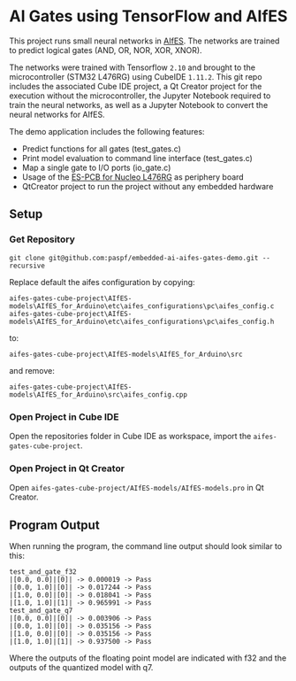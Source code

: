 # AI Gates using TensorFlow and AIfES

This project runs small neural networks in [AIfES](https://github.com/Fraunhofer-IMS/AIfES_for_Arduino). The networks are trained to predict logical gates (AND, OR, NOR, XOR, XNOR).

The networks were trained with Tensorflow `2.10` and brought to the microcontroller (STM32 L476RG) using CubeIDE `1.11.2`. This git repo includes the associated Cube IDE project, a Qt Creator project for the execution without the microcontroller, the Jupyter Notebook required to train the neural networks, as well as a Jupyter Notebook to convert the neural networks for AIfES.

The demo application includes the following features:
- Predict functions for all gates (test_gates.c)
- Print model evaluation to command line interface (test_gates.c)
- Map a single gate to I/O ports (io_gate.c)
- Usage of the [ES-PCB for Nucleo L476RG](https://github.com/paspf/ES-PCB-for-L476RG) as periphery board
- QtCreator project to run the project without any embedded hardware

## Setup

### Get Repository

```
git clone git@github.com:paspf/embedded-ai-aifes-gates-demo.git --recursive
```
Replace default the aifes configuration by copying:
```
aifes-gates-cube-project\AIfES-models\AIfES_for_Arduino\etc\aifes_configurations\pc\aifes_config.c
aifes-gates-cube-project\AIfES-models\AIfES_for_Arduino\etc\aifes_configurations\pc\aifes_config.h
```

to:
```
aifes-gates-cube-project\AIfES-models\AIfES_for_Arduino\src
```
and remove:
```
aifes-gates-cube-project\AIfES-models\AIfES_for_Arduino\src\aifes_config.cpp
```

### Open Project in Cube IDE

Open the repositories folder in Cube IDE as workspace, import the `aifes-gates-cube-project`.

### Open Project in Qt Creator

Open `aifes-gates-cube-project/AIfES-models/AIfES-models.pro` in Qt Creator.

## Program Output

When running the program, the command line output should look similar to this:
```
test_and_gate_f32
|[0.0, 0.0]|[0]| -> 0.000019 -> Pass
|[0.0, 1.0]|[0]| -> 0.017244 -> Pass
|[1.0, 0.0]|[0]| -> 0.018041 -> Pass
|[1.0, 1.0]|[1]| -> 0.965991 -> Pass
test_and_gate_q7
|[0.0, 0.0]|[0]| -> 0.003906 -> Pass
|[0.0, 1.0]|[0]| -> 0.035156 -> Pass
|[1.0, 0.0]|[0]| -> 0.035156 -> Pass
|[1.0, 1.0]|[1]| -> 0.937500 -> Pass
```
Where the outputs of the floating point model are indicated with f32 and the outputs of the quantized model with q7.